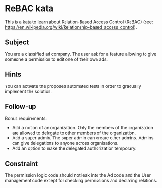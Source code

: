 # ReBAC kata

This is a kata to learn about Relation-Based Access Control (ReBAC) (see: https://en.wikipedia.org/wiki/Relationship-based_access_control).

## Subject

You are a classified ad company.
The user ask for a feature allowing to give someone a permission to edit one of their own ads.

## Hints

You can activate the proposed automated tests in order to gradually implement
the solution.

## Follow-up

Bonus requirements:

* Add a notion of an organization. Only the members of the organization are allowed to delegate to other members of the organization.
* Add a super admin. The super admin can create other admins. Admins can give delegations to anyone across organisations.
* Add an option to make the delegated authorization temporary.

## Constraint

The permission logic code should not leak into the Ad code and the User management code except for checking permissions and declaring relations.
